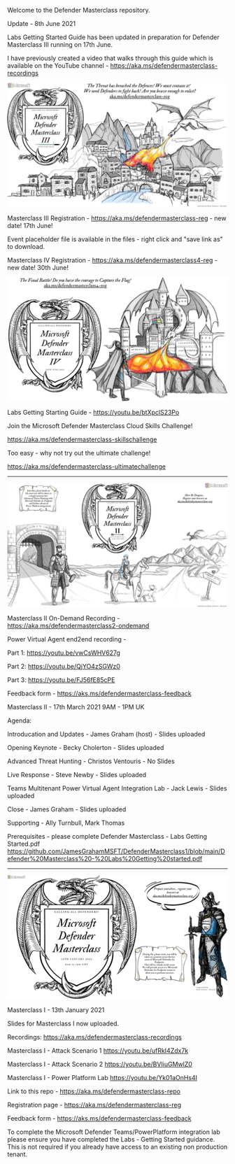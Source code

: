Welcome to the Defender Masterclass repository. 

Update - 8th June 2021

Labs Getting Started Guide has been updated in preparation for Defender Masterclass III running on 17th June. 

I have previously created a video that walks through this guide which is available on the YouTube channel - https://aka.ms/defendermasterclass-recordings

![image](https://github.com/JamesGrahamMSFT/DefenderMasterclass1/blob/main/Defender%20Masterclass%203%20-%20Image%20Updated.png)

Masterclass III Registration - https://aka.ms/defendermasterclass-reg - new date! 17th June! 

Event placeholder file is available in the files - right click and "save link as" to download.

Masterclass IV Registration - https://aka.ms/defendermasterclass4-reg - new date! 30th June!

![image](https://github.com/JamesGrahamMSFT/DefenderMasterclass1/blob/main/Defender%20Masterclass%204%20-%20Image%20Final.png)

Labs Getting Starting Guide - https://youtu.be/btXpclS23Po 

Join the Microsoft Defender Masterclass Cloud Skills Challenge! 

https://aka.ms/defendermasterclass-skillschallenge

Too easy - why not try out the ultimate challenge!

https://aka.ms/defendermasterclass-ultimatechallenge

------------------------------------------------------------------------------------------------------------------
![image](https://github.com/JamesGrahamMSFT/DefenderMasterclass1/blob/main/Defender%20Masterclass%202%20-%20Image%20Final.png)

Masterclass II On-Demand Recording - https://aka.ms/defendermasterclass2-ondemand

Power Virtual Agent end2end recording - 

Part 1: https://youtu.be/vwCsWHV627g

Part 2: https://youtu.be/QjYO4zSGWz0

Part 3: https://youtu.be/FJ56fE85cPE

Feedback form - https://aks.ms/defendermasterclass-feedback

Masterclass II - 17th March 2021 9AM - 1PM UK

Agenda:

Introducation and Updates - James Graham (host) - Slides uploaded

Opening Keynote - Becky Cholerton - Slides uploaded

Advanced Threat Hunting - Christos Ventouris - No Slides

Live Response - Steve Newby - Slides uploaded

Teams Multitenant Power Virtual Agent Integration Lab - Jack Lewis - Slides uploaded

Close - James Graham - Slides uploaded

Supporting - Ally Turnbull, Mark Thomas

Prerequisites - please complete Defender Masterclass - Labs Getting Started.pdf https://github.com/JamesGrahamMSFT/DefenderMasterclass1/blob/main/Defender%20Masterclass%20-%20Labs%20Getting%20started.pdf

----------------------------------------------------------------------------------------------------

![image](https://github.com/JamesGrahamMSFT/DefenderMasterclass1/blob/main/Defender%20Masterclass%201%20-%20Image%20Final.png)

Masterclass I - 13th January 2021

Slides for Masterclass I now uploaded.

Recordings: https://aka.ms/defendermasterclass-recordings

Masterclass I - Attack Scenario 1 https://youtu.be/ufRkI4Zdx7k

Masterclass I - Attack Scenario 2 https://youtu.be/BVIiuGMwlZ0

Masterclass I - Power Platform Lab https://youtu.be/Yk01aOnHs4I

Link to this repo - https://aka.ms/defendermasterclass-repo

Registration page - https://aka.ms/defendermasterclass-reg

Feedback form - https://aks.ms/defendermasterclass-feedback


To complete the Microsoft Defender Teams/PowerPlatform integration lab please ensure you have completed the Labs - Getting Started guidance. This is not required if you already have access to an existing non production tenant. 




